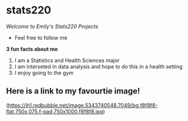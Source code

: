 # stats220

*Welcome to Emily's Stats220 Projects* 

* Feel free to follow me 


**3 fun facts about me**
1. I am a Statistics and Health Sciences major
2. I am interseted in data analysis and hope to do this in a health setting 
3. I enjoy going to the gym

## Here is a link to my favourtie image!
(https://ih1.redbubble.net/image.5343740548.7049/bg,f8f8f8-flat,750x,075,f-pad,750x1000,f8f8f8.jpg)
